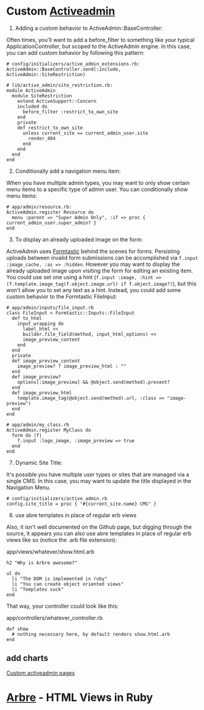 # Custom [Activeadmin](http://activeadmin.info/)

1. Adding a custom behavior to ActiveAdmin::BaseController:

Often times, you'll want to add a before_filter to something like your typical ApplicationController, but scoped to the ActiveAdmin engine. In this case, you can add custom behavior by following this pattern:

    # config/initializers/active_admin_extensions.rb:
    ActiveAdmin::BaseController.send(:include, ActiveAdmin::SiteRestriction)

    # lib/active_admin/site_restriction.rb:
    module ActiveAdmin
      module SiteRestriction
        extend ActiveSupport::Concern
        included do
          before_filter :restrict_to_own_site
        end
        private
        def restrict_to_own_site
          unless current_site == current_admin_user.site
            render_404
          end
        end
      end
    end

2. Conditionally add a navigation menu item:

When you have multiple admin types, you may want to only show certain menu items to a specific type of admin user. You can conditionally show menu items:

    # app/admin/resource.rb:
    ActiveAdmin.register Resource do
      menu :parent => "Super Admin Only", :if => proc { current_admin_user.super_admin? }
    end

3. To display an already uploaded image on the form:

ActiveAdmin uses [Formtastic](https://github.com/justinfrench/formtastic) behind the scenes for forms. Persisting uploads between invalid form submissions can be accomplished via `f.input :image_cache, :as => :hidden`. However you may want to display the already uploaded image upon visiting the form for editing an existing item. You could use set one using a hint (`f.input :image, :hint => (f.template.image_tag(f.object.image.url) if f.object.image?)`), but this won't allow you to set any text as a hint. Instead, you could add some custom behavior to the Formtastic FileInput:

    # app/admin/inputs/file_input.rb
    class FileInput < Formtastic::Inputs::FileInput
      def to_html
        input_wrapping do
          label_html <<
          builder.file_field(method, input_html_options) <<
          image_preview_content
        end
      end
      private
      def image_preview_content
        image_preview? ? image_preview_html : ""
      end
      def image_preview?
        options[:image_preview] && @object.send(method).present?
      end
      def image_preview_html
        template.image_tag(@object.send(method).url, :class => "image-preview")
      end
    end

    # app/admin/my_class.rb
    ActiveAdmin.register MyClass do
      form do |f|
        f.input :logo_image, :image_preview => true
      end
    end

7. Dynamic Site Title:

It's possible you have multiple user types or sites that are managed via a single CMS. In this case, you may want to update the title displayed in the Navigation Menu.

    # config/initializers/active_admin.rb
    config.site_title = proc { "#{current_site.name} CMS" }

8. use abre templates in place of regular erb views

Also, it isn't well documented on the Github page, but digging through the source, it appears you can also use abre templates in place of regular erb views like so (notice the .arb file extension):

app/views/whatever/show.html.arb

    h2 "Why is Arbre awesome?"

    ul do
      li "The DOM is implemented in ruby"
      li "You can create object oriented views"
      li "Templates suck"
    end

That way, your controller could look like this:

app/controllers/whatever_controller.rb

    def show
      # nothing necessary here, by default renders show.html.arb
    end

## add charts

[Custom activeadmin pages](http://juanda.me/create-custom-activeadmin-pages-with-charts/)

# [Arbre](https://github.com/activeadmin/arbre) - HTML Views in Ruby
